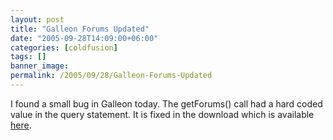 ```yaml
---
layout: post
title: "Galleon Forums Updated"
date: "2005-09-28T14:09:00+06:00"
categories: [coldfusion]
tags: []
banner_image: 
permalink: /2005/09/28/Galleon-Forums-Updated
---
```


I found a small bug in Galleon today. The getForums() call had a hard coded value in the query statement. It is fixed in the download which is available <a href="http://ray.camdenfamily.com/downloads/forums.zip">here</a>.